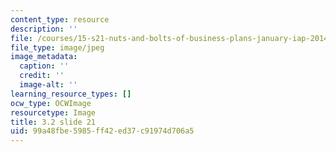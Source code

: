 ```yaml
---
content_type: resource
description: ''
file: /courses/15-s21-nuts-and-bolts-of-business-plans-january-iap-2014/99a48fbe5985ff42ed37c91974d706a5_Slide21.JPG
file_type: image/jpeg
image_metadata:
  caption: ''
  credit: ''
  image-alt: ''
learning_resource_types: []
ocw_type: OCWImage
resourcetype: Image
title: 3.2 slide 21
uid: 99a48fbe-5985-ff42-ed37-c91974d706a5
---
```


